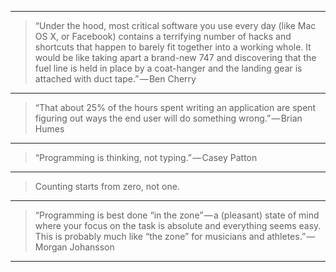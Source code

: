 ***
> “Under the hood, most critical software you use every day (like Mac OS X, or Facebook) contains a terrifying number of hacks and shortcuts that happen to barely fit together into a working whole. It would be like taking apart a brand-new 747 and discovering that the fuel line is held in place by a coat-hanger and the landing gear is attached with duct tape.” — Ben Cherry

***

>“That about 25% of the hours spent writing an application are spent figuring out ways the end user will do something wrong.” — Brian Humes

***

>“Programming is thinking, not typing.” — Casey Patton

***

>Counting starts from zero, not one.

***

>“Programming is best done “in the zone” — a (pleasant) state of mind where your focus on the task is absolute and everything seems easy. This is probably much like “the zone” for musicians and athletes.” — Morgan Johansson

***
